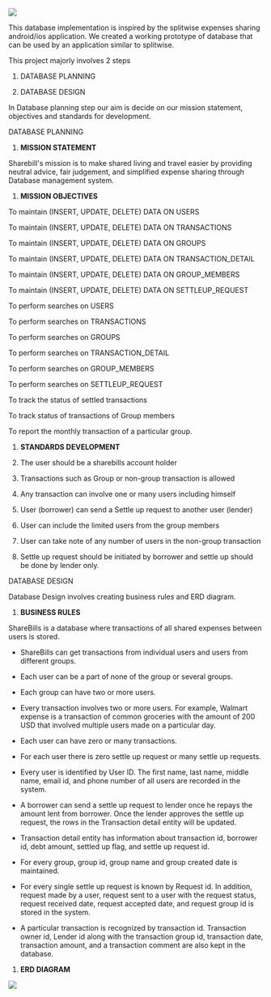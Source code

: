![](media/34f87383e00f8ffe354dfb3fb1c9af5b.png)

This database implementation is inspired by the splitwise expenses sharing
android/ios application. We created a working prototype of database that can be
used by an application similar to splitwise.

This project majorly involves 2 steps

1.  DATABASE PLANNING

2.  DATABASE DESIGN

In Database planning step our aim is decide on our mission statement, objectives
and standards for development.

DATABASE PLANNING

1.  **MISSION STATEMENT**

Sharebill's mission is to make shared living and travel easier by providing
neutral advice, fair judgement, and simplified expense sharing through Database
management system.

1.  **MISSION OBJECTIVES**

To maintain (INSERT, UPDATE, DELETE) DATA ON USERS

To maintain (INSERT, UPDATE, DELETE) DATA ON TRANSACTIONS

To maintain (INSERT, UPDATE, DELETE) DATA ON GROUPS

To maintain (INSERT, UPDATE, DELETE) DATA ON TRANSACTION_DETAIL

To maintain (INSERT, UPDATE, DELETE) DATA ON GROUP_MEMBERS

To maintain (INSERT, UPDATE, DELETE) DATA ON SETTLEUP_REQUEST

To perform searches on USERS

To perform searches on TRANSACTIONS

To perform searches on GROUPS

To perform searches on TRANSACTION_DETAIL

To perform searches on GROUP_MEMBERS

To perform searches on SETTLEUP_REQUEST

To track the status of settled transactions

To track status of transactions of Group members

To report the monthly transaction of a particular group.

1.  **STANDARDS DEVELOPMENT**

2.  The user should be a sharebills account holder

3.  Transactions such as Group or non-group transaction is allowed

4.  Any transaction can involve one or many users including himself

5.  User (borrower) can send a Settle up request to another user (lender)

6.  User can include the limited users from the group members

7.  User can take note of any number of users in the non-group transaction

8.  Settle up request should be initiated by borrower and settle up should be
    done by lender only.

DATABASE DESIGN

Database Design involves creating business rules and ERD diagram.

1.  **BUSINESS RULES**

ShareBills is a database where transactions of all shared expenses between users
is stored.

-   ShareBills can get transactions from individual users and users from
    different groups.

-   Each user can be a part of none of the group or several groups.

-   Each group can have two or more users.

-   Every transaction involves two or more users. For example, Walmart expense
    is a transaction of common groceries with the amount of 200 USD that
    involved multiple users made on a particular day.

-   Each user can have zero or many transactions.

-   For each user there is zero settle up request or many settle up requests.

-   Every user is identified by User ID. The first name, last name, middle name,
    email id, and phone number of all users are recorded in the system.

-   A borrower can send a settle up request to lender once he repays the amount
    lent from borrower. Once the lender approves the settle up request, the rows
    in the Transaction detail entity will be updated.

-   Transaction detail entity has information about transaction id, borrower id,
    debt amount, settled up flag, and settle up request id.

-   For every group, group id, group name and group created date is maintained.

-   For every single settle up request is known by Request id. In addition,
    request made by a user, request sent to a user with the request status,
    request received date, request accepted date, and request group id is stored
    in the system.

-   A particular transaction is recognized by transaction id. Transaction owner
    id, Lender id along with the transaction group id, transaction date,
    transaction amount, and a transaction comment are also kept in the database.

1.  **ERD DIAGRAM**

![](media/8c07e84ec5a15aa44c53423737f7f73a.jpg)
